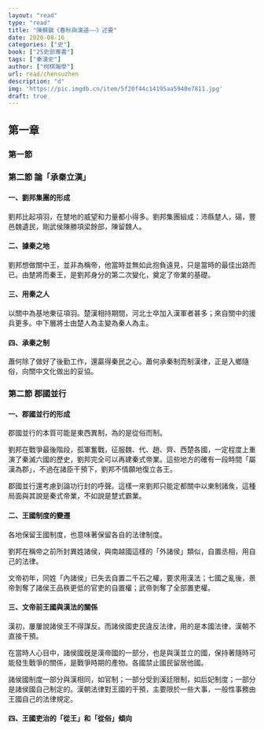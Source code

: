 ```yaml
---
layout: "read"
type: "read"
title: "陳蘇鎭《春秋與漢道——》述要"
date: 2020-08-16
categories: ["史"]
book: ["25史部專書"]
tags: ["秦漢史"]
author: ["柯棋瀚學"]
url: read/chensuzhen
description: "d"
img: 'https://pic.imgdb.cn/item/5f20f44c14195aa5940e7811.jpg'
draft: true
---
```


## 第一章

### 第一節

### 第二節 論「承秦立漢」

#### 一、劉邦集團的形成

劉邦比起項羽，在䠂地的威望和力量都小得多。劉邦集團組成：沛縣䠂人，碭，豐邑魏遺民，剛武侯陳勝項梁餘部，陳留魏人。

#### 二、據秦之地

劉邦想做關中王，並非為稱帝，他當時並無如此抱負遠見，只是當時的最佳出路而已。由䠂將而秦王，是劉邦身分的第二次變化，奠定了帝業的基礎。

#### 三、用秦之人

以關中為基地東征項羽。楚漢相持期間，河北士卒加入漢軍者甚多；來自關中的援兵更多。中下層將士由楚人為主變為秦人為主。

#### 四、承秦之制

蕭何除了做好了後勤工作，還贏得秦民之心。蕭何承秦制而制漢律，正是入鄉隨俗，向關中文化做出的妥協。

### 第二節 郡國並行

#### 一、郡國並行的形成

郡國並行的本質可能是東西異制，為的是從俗而制。

劉邦在戰爭最後階段，孤軍奮戰，征服魏、代、趙、齊、西楚各國，一定程度上重演了秦滅六國的歷史，劉邦完全可以再建秦式帝業。這些地方的確有一段時間「屬漢為郡」，不過在諸臣干預下，劉邦不情願地復立各王。

郡國並行還考慮到論功行封的呼聲。這樣一來劉邦只能定都關中以東制諸矦，這種局面與其說是秦式帝業，不如說是䠂式霸業。

#### 二、王國制度的變遷

各地保留王國制度，也意味著保留各自的法律制度。

劉邦在稱帝之前所封異姓諸侯，與南越國這樣的「外諸侯」類似，自置丞相，用自己的法律。

文帝初年，同姓「內諸侯」已失去自置二千石之權，要求用漢法；七國之亂後，景帝剝奪了諸侯王品秩更低的官吏的自置權；武帝剝奪了全部置吏權。

#### 三、文帝前王國與漢法的關係

漢初，屢屢說諸侯王不得謀反。而諸侯國吏民違反法律，用的是本國法律，漢朝不直接干預。

在當時人心目中，諸侯國旣是漢帝國的一部分，也是與漢並立的國，保持著隨時可能發生戰爭的關係，是戰爭時期的產物。各國禁止國民留居他國。

諸侯國制度一部分與漢相同，如官制；一部分受到漢廷限制，如后妃制度；一部分是諸侯國自己制定的。漢朝法律對王國的干預，主要限於一些大事，一般性事務由王國自己的法律規定。

#### 四、王國吏治的「從王」和「從俗」傾向



 





































